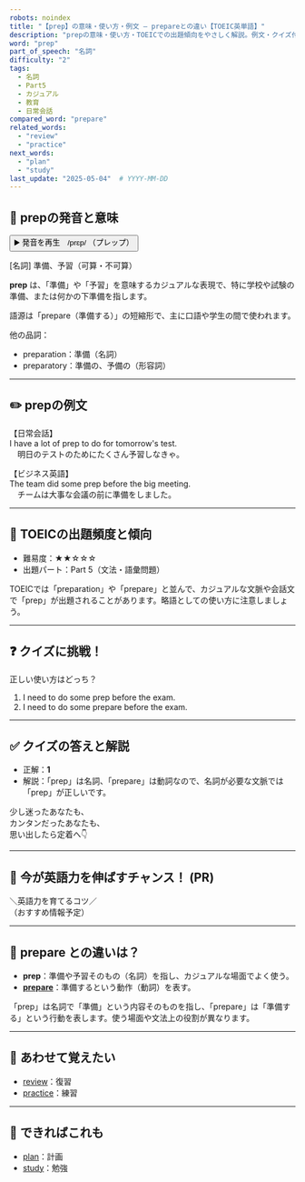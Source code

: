 ```yaml
---
robots: noindex
title: "【prep】の意味・使い方・例文 ― prepareとの違い【TOEIC英単語】"
description: "prepの意味・使い方・TOEICでの出題傾向をやさしく解説。例文・クイズ付きでprepareとの違いもわかりやすく学べます。"
word: "prep"
part_of_speech: "名詞"
difficulty: "2"
tags:
  - 名詞
  - Part5
  - カジュアル
  - 教育
  - 日常会話
compared_word: "prepare"
related_words:
  - "review"
  - "practice"
next_words:
  - "plan"
  - "study"
last_update: "2025-05-04"  # YYYY-MM-DD
---
```


## 🔰 prepの発音と意味

<button class="play-audio" onclick="playTTS('prep')">
  <span class="play-audio-main">
    ▶️ 発音を再生　/prɛp/
  </span>
  <span class="play-audio-sub">
    （プレップ）
  </span>
</button>

[名詞] 準備、予習（可算・不可算）

**prep** は、「準備」や「予習」を意味するカジュアルな表現で、特に学校や試験の準備、または何かの下準備を指します。

語源は「prepare（準備する）」の短縮形で、主に口語や学生の間で使われます。

他の品詞：  
- preparation：準備（名詞）
- preparatory：準備の、予備の（形容詞）

---

## ✏️ prepの例文

【日常会話】  
I have a lot of prep to do for tomorrow's test.  
　明日のテストのためにたくさん予習しなきゃ。

【ビジネス英語】  
The team did some prep before the big meeting.  
　チームは大事な会議の前に準備をしました。

---

## 🎯 TOEICの出題頻度と傾向

- 難易度：★★☆☆☆
- 出題パート：Part 5（文法・語彙問題）

TOEICでは「preparation」や「prepare」と並んで、カジュアルな文脈や会話文で「prep」が出題されることがあります。略語としての使い方に注意しましょう。

---

## ❓ クイズに挑戦！

正しい使い方はどっち？

1. I need to do some prep before the exam.  
2. I need to do some prepare before the exam.

---

## ✅ クイズの答えと解説

- 正解：**1**
- 解説：「prep」は名詞、「prepare」は動詞なので、名詞が必要な文脈では「prep」が正しいです。

少し迷ったあなたも、  
カンタンだったあなたも、  
思い出したら定着へ👇️

---

## 🚀 今が英語力を伸ばすチャンス！ (PR)

<div class="info-center">
＼英語力を育てるコツ／<br>  
（おすすめ情報予定）
</div>

---

## 🤔  prepare との違いは？

- **prep**：準備や予習そのもの（名詞）を指し、カジュアルな場面でよく使う。
- **[prepare](/word/prepare/)**：準備するという動作（動詞）を表す。

「prep」は名詞で「準備」という内容そのものを指し、「prepare」は「準備する」という行動を表します。使う場面や文法上の役割が異なります。

---

## 🧩 あわせて覚えたい

- [review](/word/review/)：復習
- [practice](/word/practice/)：練習

---

## 📖 できればこれも

- [plan](/word/plan/)：計画
- [study](/word/study/)：勉強

<!-- cvid: aid12_bid04 -->
